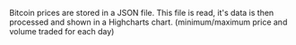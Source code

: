 Bitcoin prices are stored in a JSON file. This file is read, it's data is then processed and shown in a Highcharts chart. 
(minimum/maximum price and volume traded for each day)
